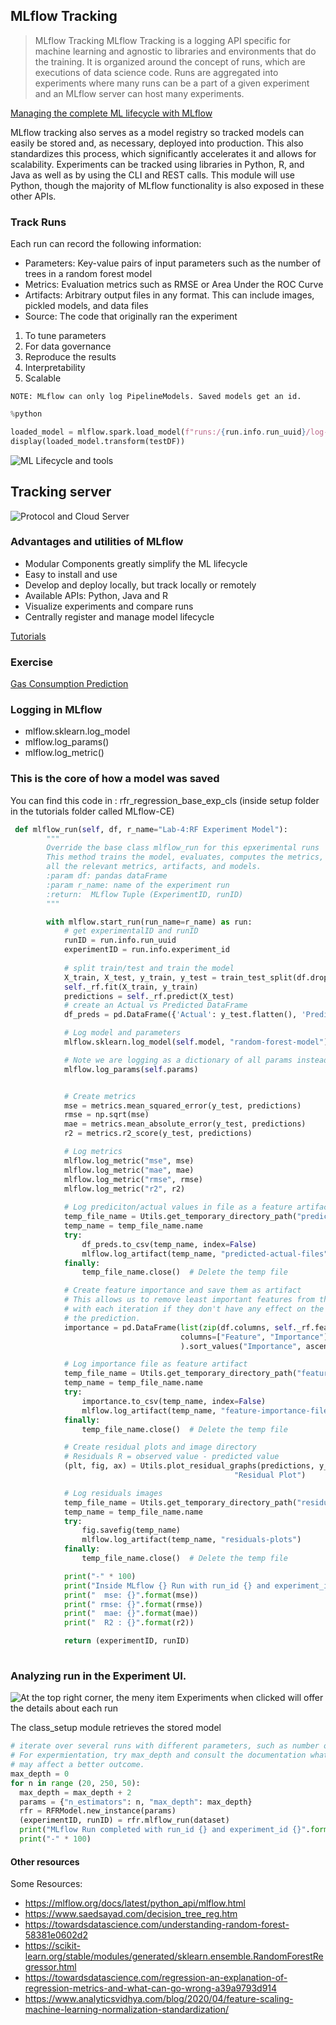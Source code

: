 ## MLflow Tracking

>MLflow Tracking
MLflow Tracking is a logging API specific for machine learning and agnostic to libraries and environments that do the training. It is organized around the concept of runs, which are executions of data science code. Runs are aggregated into experiments where many runs can be a part of a given experiment and an MLflow server can host many experiments.

[Managing the complete ML lifecycle with MLflow](https://www.youtube.com/watch?v=x3cxvsUFVZA)

MLflow tracking also serves as a model registry so tracked models can easily be stored and, as necessary, deployed into production. This also standardizes this process, which significantly accelerates it and allows for scalability. Experiments can be tracked using libraries in Python, R, and Java as well as by using the CLI and REST calls. This module will use Python, though the majority of MLflow functionality is also exposed in these other APIs.

### Track Runs
Each run can record the following information:

- Parameters: Key-value pairs of input parameters such as the number of trees in a random forest model
- Metrics: Evaluation metrics such as RMSE or Area Under the ROC Curve
- Artifacts: Arbitrary output files in any format. This can include images, pickled models, and data files
- Source: The code that originally ran the experiment

1. To tune parameters
2. For data governance
3. Reproduce the results
4. Interpretability
5. Scalable


`NOTE: MLflow can only log PipelineModels. Saved models get an id.`

```python
%python

loaded_model = mlflow.spark.load_model(f"runs:/{run.info.run_uuid}/log-model")
display(loaded_model.transform(testDF))
```
![ML Lifecycle and tools](https://github.com/sjtalkar/sjtalkar.github.io/blob/main/MLLearningLifecycle.JPG)


## Tracking server

![Protocol and Cloud Server](https://github.com/sjtalkar/sjtalkar.github.io/blob/main/TrackingServer.JPG)

### Advantages and utilities of MLflow
- Modular Components greatly simplify the ML lifecycle
- Easy to install and use 
- Develop and deploy locally, but track locally or remotely
- Available APIs: Python, Java and R 
- Visualize experiments and compare runs
- Centrally register and manage model lifecycle

[Tutorials](https://dbricks.co/mlflow-part-1)

### Exercise
[Gas Consumption Prediction](https://github.com/dmatrix/mlflow-workshop-part-1/blob/master/notebooks/MLflow-CE.dbc) 


### Logging in MLflow
- mlflow.sklearn.log_model
- mlflow.log_params()
- mlflow.log_metric()


### This is the core of how a model was saved 

You can find this code in : rfr_regression_base_exp_cls (inside setup folder in the tutorials folder called MLflow-CE)

```python
 def mlflow_run(self, df, r_name="Lab-4:RF Experiment Model"):
        """
        Override the base class mlflow_run for this epxerimental runs
        This method trains the model, evaluates, computes the metrics, logs
        all the relevant metrics, artifacts, and models.
        :param df: pandas dataFrame
        :param r_name: name of the experiment run
        :return:  MLflow Tuple (ExperimentID, runID)
        """

        with mlflow.start_run(run_name=r_name) as run:
            # get experimentalID and runID
            runID = run.info.run_uuid
            experimentID = run.info.experiment_id
            
            # split train/test and train the model
            X_train, X_test, y_train, y_test = train_test_split(df.drop(["price"], axis=1), df[["price"]].values.ravel(), random_state=42)
            self._rf.fit(X_train, y_train)
            predictions = self._rf.predict(X_test)
            # create an Actual vs Predicted DataFrame
            df_preds = pd.DataFrame({'Actual': y_test.flatten(), 'Predicted': predictions.flatten()})

            # Log model and parameters
            mlflow.sklearn.log_model(self.model, "random-forest-model")

            # Note we are logging as a dictionary of all params instead of logging each parameter
            mlflow.log_params(self.params)


            # Create metrics
            mse = metrics.mean_squared_error(y_test, predictions)
            rmse = np.sqrt(mse)
            mae = metrics.mean_absolute_error(y_test, predictions)
            r2 = metrics.r2_score(y_test, predictions)

            # Log metrics
            mlflow.log_metric("mse", mse)
            mlflow.log_metric("mae", mae)
            mlflow.log_metric("rmse", rmse)
            mlflow.log_metric("r2", r2)
            
            # Log prediciton/actual values in file as a feature artifact
            temp_file_name = Utils.get_temporary_directory_path("predicted-actual-", ".csv")
            temp_name = temp_file_name.name
            try:
                df_preds.to_csv(temp_name, index=False)
                mlflow.log_artifact(temp_name, "predicted-actual-files")
            finally:
                temp_file_name.close()  # Delete the temp file

            # Create feature importance and save them as artifact
            # This allows us to remove least important features from the dataset
            # with each iteration if they don't have any effect on the predictive power of
            # the prediction.
            importance = pd.DataFrame(list(zip(df.columns, self._rf.feature_importances_)),
                                      columns=["Feature", "Importance"]
                                      ).sort_values("Importance", ascending=False)

            # Log importance file as feature artifact
            temp_file_name = Utils.get_temporary_directory_path("feature-importance-", ".csv")
            temp_name = temp_file_name.name
            try:
                importance.to_csv(temp_name, index=False)
                mlflow.log_artifact(temp_name, "feature-importance-files")
            finally:
                temp_file_name.close()  # Delete the temp file

            # Create residual plots and image directory
            # Residuals R = observed value - predicted value
            (plt, fig, ax) = Utils.plot_residual_graphs(predictions, y_test, "Predicted values for Price ($)", "Residual",
                                                  "Residual Plot")

            # Log residuals images
            temp_file_name = Utils.get_temporary_directory_path("residuals-", ".png")
            temp_name = temp_file_name.name
            try:
                fig.savefig(temp_name)
                mlflow.log_artifact(temp_name, "residuals-plots")
            finally:
                temp_file_name.close()  # Delete the temp file

            print("-" * 100)
            print("Inside MLflow {} Run with run_id {} and experiment_id {}".format(r_name, runID, experimentID))
            print("  mse: {}".format(mse))
            print(" rmse: {}".format(rmse))
            print("  mae: {}".format(mae))
            print("  R2 : {}".format(r2))

            return (experimentID, runID)
   
 ```  

### Analyzing run in the Experiment UI.


![At the top right corner, the meny item Experiments when clicked will offer the details about each run](https://github.com/sjtalkar/sjtalkar.github.io/blob/main/AnalysingRuns.JPG)


The class_setup module retrieves the stored model
```python
# iterate over several runs with different parameters, such as number of trees. 
# For expermientation, try max_depth and consult the documentation what tunning parameters
# may affect a better outcome.
max_depth = 0
for n in range (20, 250, 50):
  max_depth = max_depth + 2
  params = {"n_estimators": n, "max_depth": max_depth}
  rfr = RFRModel.new_instance(params)
  (experimentID, runID) = rfr.mlflow_run(dataset)
  print("MLflow Run completed with run_id {} and experiment_id {}".format(runID, experimentID))
  print("-" * 100)
  ```


  #### Other resources
  Some Resources:

- https://mlflow.org/docs/latest/python_api/mlflow.html
- https://www.saedsayad.com/decision_tree_reg.htm
- https://towardsdatascience.com/understanding-random-forest-58381e0602d2
- https://scikit-learn.org/stable/modules/generated/sklearn.ensemble.RandomForestRegressor.html
- https://towardsdatascience.com/regression-an-explanation-of-regression-metrics-and-what-can-go-wrong-a39a9793d914
- https://www.analyticsvidhya.com/blog/2020/04/feature-scaling-machine-learning-normalization-standardization/
